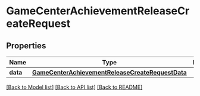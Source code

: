 # GameCenterAchievementReleaseCreateRequest

## Properties
Name | Type | Description | Notes
------------ | ------------- | ------------- | -------------
**data** | [**GameCenterAchievementReleaseCreateRequestData**](GameCenterAchievementReleaseCreateRequestData.md) |  | 

[[Back to Model list]](../README.md#documentation-for-models) [[Back to API list]](../README.md#documentation-for-api-endpoints) [[Back to README]](../README.md)


